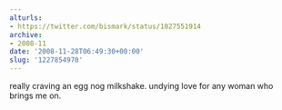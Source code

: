```yaml
---
alturls:
- https://twitter.com/bismark/status/1027551914
archive:
- 2008-11
date: '2008-11-28T06:49:30+00:00'
slug: '1227854970'
---
```


really craving an egg nog milkshake. undying love for any woman who brings me on.

